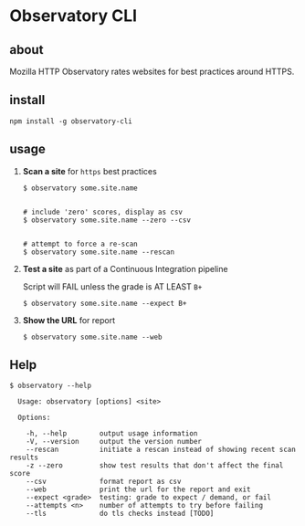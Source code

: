# Observatory CLI

## about

Mozilla HTTP Observatory rates websites for best practices around HTTPS.

## install

```
npm install -g observatory-cli
```

## usage

1.  **Scan a site** for `https` best practices

    ```
    $ observatory some.site.name


    # include 'zero' scores, display as csv
    $ observatory some.site.name --zero --csv


    # attempt to force a re-scan
    $ observatory some.site.name --rescan

    ```

2.  **Test a site** as part of a Continuous Integration pipeline

    Script will FAIL unless the grade is AT LEAST `B+`

    ```
    $ observatory some.site.name --expect B+
    ```

3.  **Show the URL** for report

    ```
    $ observatory some.site.name --web
    ```

## Help

```
$ observatory --help

  Usage: observatory [options] <site>

  Options:

    -h, --help        output usage information
    -V, --version     output the version number
    --rescan          initiate a rescan instead of showing recent scan results
    -z --zero         show test results that don't affect the final score
    --csv             format report as csv
    --web             print the url for the report and exit
    --expect <grade>  testing: grade to expect / demand, or fail
    --attempts <n>    number of attempts to try before failing
    --tls             do tls checks instead [TODO]
```


